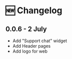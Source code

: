 # 🆕 Changelog

## 0.0.6 - 2 July

- Add "Support chat" widget
- Add Header pages
- Add logo for web
